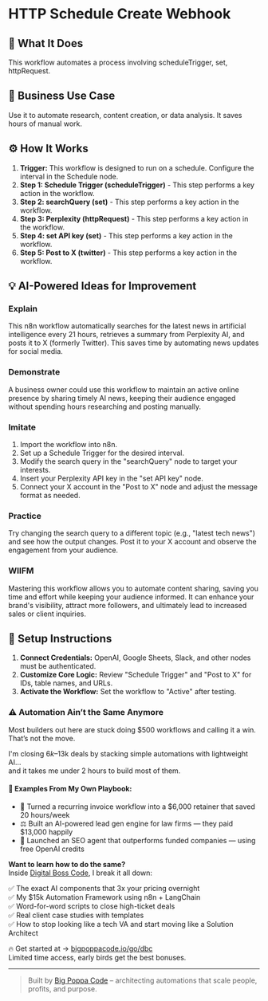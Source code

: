 # HTTP Schedule Create Webhook

## 🚀 What It Does
This workflow automates a process involving scheduleTrigger, set, httpRequest.

## 💼 Business Use Case
Use it to automate research, content creation, or data analysis. It saves hours of manual work.

## ⚙️ How It Works
1.  **Trigger:** This workflow is designed to run on a schedule. Configure the interval in the Schedule node.
2. **Step 1: Schedule Trigger (scheduleTrigger)** - This step performs a key action in the workflow.
3. **Step 2: searchQuery (set)** - This step performs a key action in the workflow.
4. **Step 3: Perplexity (httpRequest)** - This step performs a key action in the workflow.
5. **Step 4: set API key (set)** - This step performs a key action in the workflow.
6. **Step 5: Post to X (twitter)** - This step performs a key action in the workflow.

## 💡 AI-Powered Ideas for Improvement
### Explain
This n8n workflow automatically searches for the latest news in artificial intelligence every 21 hours, retrieves a summary from Perplexity AI, and posts it to X (formerly Twitter). This saves time by automating news updates for social media.

### Demonstrate
A business owner could use this workflow to maintain an active online presence by sharing timely AI news, keeping their audience engaged without spending hours researching and posting manually.

### Imitate
1. Import the workflow into n8n.
2. Set up a Schedule Trigger for the desired interval.
3. Modify the search query in the "searchQuery" node to target your interests.
4. Insert your Perplexity API key in the "set API key" node.
5. Connect your X account in the "Post to X" node and adjust the message format as needed.

### Practice
Try changing the search query to a different topic (e.g., "latest tech news") and see how the output changes. Post it to your X account and observe the engagement from your audience.

### WIIFM
Mastering this workflow allows you to automate content sharing, saving you time and effort while keeping your audience informed. It can enhance your brand's visibility, attract more followers, and ultimately lead to increased sales or client inquiries.

## 🔧 Setup Instructions
1. **Connect Credentials:** OpenAI, Google Sheets, Slack, and other nodes must be authenticated.
2. **Customize Core Logic:** Review "Schedule Trigger" and "Post to X" for IDs, table names, and URLs.
3. **Activate the Workflow:** Set the workflow to "Active" after testing.

### ⚠️ Automation Ain’t the Same Anymore

Most builders out here are stuck doing $500 workflows and calling it a win.  
That’s not the move.  

I'm closing $6k–$13k deals by stacking simple automations with lightweight AI...  
and it takes me under 2 hours to build most of them.

#### 🧠 Examples From My Own Playbook:
- 🔁 Turned a recurring invoice workflow into a $6,000 retainer that saved 20 hours/week  
- ⚖️ Built an AI-powered lead gen engine for law firms — they paid $13,000 happily  
- 🚀 Launched an SEO agent that outperforms funded companies — using free OpenAI credits  

**Want to learn how to do the same?**  
Inside [Digital Boss Code](https://bigpoppacode.io/go/dbc), I break it all down:

✅ The exact AI components that 3x your pricing overnight  
✅ My $15k Automation Framework using n8n + LangChain  
✅ Word-for-word scripts to close high-ticket deals  
✅ Real client case studies with templates  
✅ How to stop looking like a tech VA and start moving like a Solution Architect  

🔥 Get started at → [bigpoppacode.io/go/dbc](https://bigpoppacode.io/go/dbc)  
Limited time access, early birds get the best bonuses.

---
> Built by [Big Poppa Code](https://bigpoppacode.io) – architecting automations that scale people, profits, and purpose.
